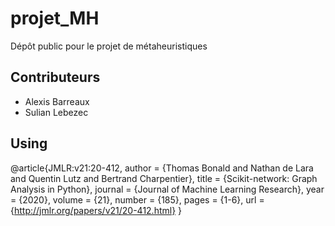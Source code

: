 # projet_MH
Dépôt public pour le projet de métaheuristiques

## Contributeurs
 - Alexis Barreaux
 - Sulian Lebezec

## Using
@article{JMLR:v21:20-412,
  author  = {Thomas Bonald and Nathan de Lara and Quentin Lutz and Bertrand Charpentier},
  title   = {Scikit-network: Graph Analysis in Python},
  journal = {Journal of Machine Learning Research},
  year    = {2020},
  volume  = {21},
  number  = {185},
  pages   = {1-6},
  url     = {http://jmlr.org/papers/v21/20-412.html}
}